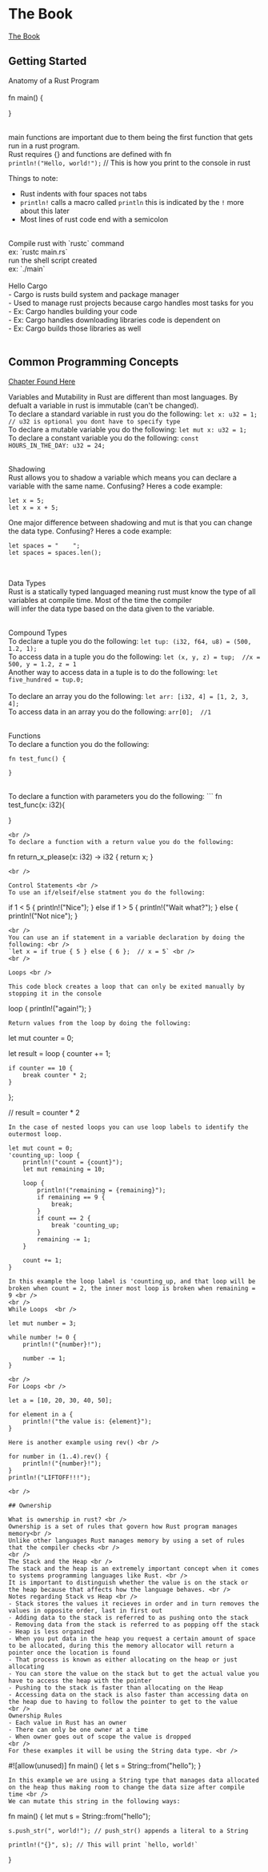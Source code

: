 # The Book

[The Book](https://doc.rust-lang.org/book/)

## Getting Started

Anatomy of a Rust Program <br />
<br />
fn main() {
            
}           
<br />

main functions are important due to them being the first function that gets run in a rust program. <br />
Rust requires {} and functions are defined with fn <br />
`println!("Hello, world!");` // This is how you print to the console in rust <br />

Things to note:
- Rust indents with four spaces not tabs
- `println!` calls a macro called `println` this is indicated by the `!` more about this later
- Most lines of rust code end with a semicolon
<br />
Compile rust with `rustc` command <br />
ex: `rustc main.rs` <br />
run the shell script created  <br />
ex: `./main`  <br />
<br />
Hello Cargo <br />
- Cargo is rusts build system and package manager                       <br />
- Used to manage rust projects because cargo handles most tasks for you <br />
- Ex: Cargo handles building your code                                  <br />
- Ex: Cargo handles downloading libraries code is dependent on          <br />
- Ex: Cargo builds those libraries as well                              <br />
<br />

## Common Programming Concepts

[Chapter Found Here](https://doc.rust-lang.org/book/ch03-01-variables-and-mutability.html) <br /> 

Variables and Mutability in Rust are different than most languages. By defualt a variable in rust is immutable (can't be changed). <br />
To declare a standard variable in rust you do the following: `let x: u32 = 1;   // u32 is optional you dont have to specify type` <br />
To declare a mutable variable you do the following: `let mut x: u32 = 1;` <br />
To declare a constant variable you do the following: `const HOURS_IN_THE_DAY: u32 = 24;` <br />
<br />

Shadowing <br />
Rust allows you to shadow a variable which means you can declare a variable with the same name. Confusing? Heres a code example: <br />
```
let x = 5;
let x = x + 5;
```
One major difference between shadowing and mut is that you can change the data type. Confusing? Heres a code example: <br />
```
let spaces = "    ";
let spaces = spaces.len();
```
<br />

Data Types <br />
Rust is a statically typed languaged meaning rust must know the type of all variables at compile time. Most of the time the compiler <br />
will infer the data type based on the data given to the variable. <br />
<br />

Compound Types <br />
To declare a tuple you do the following: `let tup: (i32, f64, u8) = (500, 1.2, 1);` <br />
To access data in a tuple you do the following: `let (x, y, z) = tup;  //x = 500, y = 1.2, z = 1` <br />
Another way to access data in a tuple is to do the following: `let five_hundred = tup.0;` <br />
<br />
To declare an array you do the following: `let arr: [i32, 4] = [1, 2, 3, 4];` <br />
To access data in an array you do the following: `arr[0];  //1` <br />
<br />

Functions <br />
To declare a function you do the following:
```
fn test_func() {

}
```
<br />
To declare a function with parameters you do the following:
```
fn test_func(x: i32){

}
```
<br />
To declare a function with a return value you do the following:
```
fn return_x_please(x: i32) -> i32 {
    return x;
}
```
<br />

Control Statements <br />
To use an if/elseif/else statment you do the following:
```
if 1 < 5 {
    println!("Nice");
} else if 1 > 5 {
    println!("Wait what?");
} else {
    println!("Not nice");
}

```
<br />
You can use an if statement in a variable declaration by doing the following: <br />
`let x = if true { 5 } else { 6 };  // x = 5` <br />
<br />

Loops <br />

This code block creates a loop that can only be exited manually by stopping it in the console
```
loop {
    println!("again!");
}
```
Return values from the loop by doing the following:
```
let mut counter = 0;

let result = loop {
    counter += 1;

    if counter == 10 {
        break counter * 2;
    }
};

// result = counter * 2
```
In the case of nested loops you can use loop labels to identify the outermost loop.
```
    let mut count = 0;
    'counting_up: loop {
        println!("count = {count}");
        let mut remaining = 10;

        loop {
            println!("remaining = {remaining}");
            if remaining == 9 {
                break;
            }
            if count == 2 {
                break 'counting_up;
            }
            remaining -= 1;
        }

        count += 1;
    }
```
In this example the loop label is 'counting_up, and that loop will be broken when count = 2, the inner most loop is broken when remaining = 9 <br /> 
<br /> 
While Loops  <br />
```
    let mut number = 3;

    while number != 0 {
        println!("{number}!");

        number -= 1;
    }
```
<br />
For Loops <br />
```
    let a = [10, 20, 30, 40, 50];

    for element in a {
        println!("the value is: {element}");
    }
```
Here is another example using rev() <br />
```
    for number in (1..4).rev() {
        println!("{number}!");
    }
    println!("LIFTOFF!!!");
```
<br />

## Ownership

What is ownership in rust? <br /> 
Ownership is a set of rules that govern how Rust program manages memory<br /> 
Unlike other languages Rust manages memory by using a set of rules that the compiler checks <br /> 
<br /> 
The Stack and the Heap <br /> 
The stack and the heap is an extremely important concept when it comes to systems programming languages like Rust. <br /> 
It is important to distinguish whether the value is on the stack or the heap because that affects how the language behaves. <br />  
Notes regarding Stack vs Heap <br /> 
- Stack stores the values it recieves in order and in turn removes the values in opposite order, last in first out 
- Adding data to the stack is referred to as pushing onto the stack
- Removing data from the stack is referred to as popping off the stack
- Heap is less organized
- When you put data in the heap you request a certain amount of space to be allocated, during this the memory allocator will return a pointer once the location is found
- That process is known as either allocating on the heap or just allocating 
- You can store the value on the stack but to get the actual value you have to access the heap with the pointer
- Pushing to the stack is faster than allocating on the Heap
- Accessing data on the stack is also faster than accessing data on the heap due to having to follow the pointer to get to the value
<br /> 
Ownership Rules
- Each value in Rust has an owner
- There can only be one owner at a time 
- When owner goes out of scope the value is dropped
<br /> 
For these examples it will be using the String data type. <br />
```
#![allow(unused)]
fn main() {
    let s = String::from("hello");
}
```
In this example we are using a String type that manages data allocated on the heap thus making room to change the data size after compile time <br />
We can mutate this string in the following ways:
```
fn main() {
    let mut s = String::from("hello");

    s.push_str(", world!"); // push_str() appends a literal to a String

    println!("{}", s); // This will print `hello, world!`
}
```


